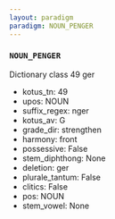 ```yaml
---
layout: paradigm
paradigm: NOUN_PENGER
---
```

### ` NOUN_PENGER `

Dictionary class 49 ger
* kotus_tn: 49
* upos: NOUN
* suffix_regex: nger
* kotus_av: G
* grade_dir: strengthen
* harmony: front
* possessive: False
* stem_diphthong: None
* deletion: ger
* plurale_tantum: False
* clitics: False
* pos: NOUN
* stem_vowel: None
